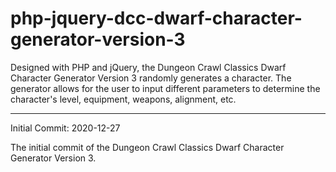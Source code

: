 # php-jquery-dcc-dwarf-character-generator-version-3
Designed with PHP and jQuery, the Dungeon Crawl Classics Dwarf Character Generator Version 3 randomly generates a character. The generator allows for the user to input different parameters to determine the character's level, equipment, weapons, alignment, etc.

-----------------------------


Initial Commit: 2020-12-27

The initial commit of the Dungeon Crawl Classics Dwarf Character Generator Version 3.
